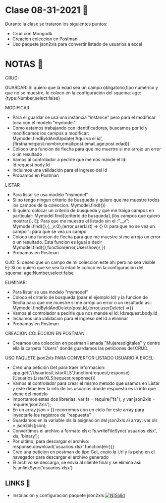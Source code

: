 # Clase 08-31-2021  🐅

Durante la clase se trataron los siguientes puntos:
- Crud con Mongodb
- Creacion coleccion en Postman
- Uso paquete json2xls para convertir listado de usuarios a excel

# NOTAS  🐣

CRUD:

GUARDAR:
Si quiero que la edad sea un campo obligatorio,tipo numerico y que no se muestre, le coloco en la configuración del squema: age:{type:Number,select:false}

MODIFICAR:
- Para el guardar se usa una instancia "instance" pero para el modificar toca con el modelo "mymodel".
- Como estamos trabajando con identificadores, buscamos por id y modificamos los campos a modificar:  Mymodel.findByIdAndUpdate('Aqui va el id',{firstname:post.nombre,email:post.email,age:post.edad})
- Colloco una funcion de flecha para que me muertre si me arrojo un error o un resultado
- Vamos al controlador a pedirle que me nos mande el Id: Id:request.body.Id
- Incluimos una validación para el ingreso del Id
- Probamos en Postman

LISTAR
- Para listar se usa modelo "mymodel"
- Si no tengo ningun criterio de busqueda y quiero que me muestre  todos los campos de la coleccion: Mymodel.find({})
- Si quiero colocar un criterio de busqueda y que me traiga campos en particular: Mymodel.find({criterio de busqueda},{los campos que quiero mostrar}).
Ej: Para que me muestre el listado sin el :"__v": Mymodel.find({},{__v:0},(error,userList) => {}
0: para que no se vea un campo
1: para que se vea un campo
- Coloco una funcion de flecha para que me muestre si me arrojo un error o un resultado. Esta funcion es igual a decir Mymodel.find({},function(error,Usershow){ })
- Probamos en Postman

OJO: Si deseo que un campo de mi coleccion este ahi pero no sea visible Ej: Si no quiero que se vea la edad le coloco en la configuración del squema: age:Number,select:false

ELIMINAR:
- Para listar se usa modelo "mymodel"
- Coloco el criterio de busqueda (paar el ejemplo Id) y la funcion de flecha para que me muestre si me arrojo un error o un resultado asi:  Mymodel.findByIdAndDelete(post.Id,(error,userDelete) =>{}
- Vamos al controlador a pedirle que nos mande el Id: Id:request.body.Id
- Incluimos una validación para el ingreso del Id a eliminar
- Probamos en Postman

CREACION COLECCION EN POSTMAN
- Creamos una coleccion en postman llamada "Mujeresdigitales" y dentro ella la carpeta "Users" donde guardamos las peticiones del CRUD.

USO PAQUETE json2xls PARA CONVERTOR LISTADO USUARIO A EXCEL:
- Creo una petición Get para traer informacion: app.get('/Usuarios/ListarXLS',function(request,response){Usuarios.ListarXLS(request,response)})
- Vamos al controlador para crear el mismo metodo que usamos en Listar y este debe leer la info de los usuarios donde respuesta es la info que viene del modelo
- Importamos estas dos librerias: var fs = require("fs"); y var json2xls = require('json2xls');
- En un array json = [] recorremos con un ciclo for este array para inyectarle los registros de "respuesta"
- Guardamos en la variable xls la asignación del json2xls al array: var xls = json2xls(json);
- Convertimos el archivo a formato xlsx: fs.writeFileSync('usuarios.xlsx', xls, 'binary');
- Por ultimo, para descargar el archivo: response.download('usuarios.xlsx',function(err){}
- Creo una peticion en postman de tipo Get, copio la Url y la peho en el navegador para descargar el archivo generado
- El archivo se descarga, se envia al cliente final y se elimina asi: fs.unlinkSync('usuarios.xlsx')


## LINKS   🍄
- Instalación y configuracion paquete json2xls
[![N|Solid](https://topicchanger.com/wp-content/uploads/2019/04/npm.png)](https://www.npmjs.com/package/json2xls)